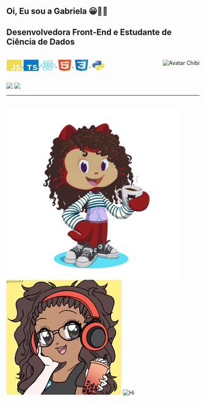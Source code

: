 ## Oi, Eu sou a Gabriela 😀🖐🏽
## **Desenvolvedora Front-End e Estudante de Ciência de Dados**
 <div>
  <a href="https://github.com/Gabriela1DC">
</div>
<div style="display: inline_block"><br>
  <img align="center" alt="javascript" height="30" width="40" src="https://raw.githubusercontent.com/devicons/devicon/master/icons/javascript/javascript-plain.svg">
  <img align="center" alt="Typescript" height="30" width="40" src="https://raw.githubusercontent.com/devicons/devicon/master/icons/typescript/typescript-plain.svg">
  <img align="center" alt="React Js" height="30" width="40" src="https://raw.githubusercontent.com/devicons/devicon/master/icons/react/react-original.svg">
  <img align="center" alt="HTML" height="30" width="40" src="https://raw.githubusercontent.com/devicons/devicon/master/icons/html5/html5-original.svg">
  <img align="center" alt="CSS" height="30" width="40" src="https://raw.githubusercontent.com/devicons/devicon/master/icons/css3/css3-original.svg">
  <img align="center" alt="Python" height="30" width="40" src="https://raw.githubusercontent.com/devicons/devicon/master/icons/python/python-original.svg">
  <img align="right" alt="Avatar Chibi" src="https://cdn.discordapp.com/attachments/795358919417397249/825430589581688872/hi.gif">
</div>
  
  ##
 
<div style="display: inline_block'>  

  <a href = "mailto:gabrieladavidcost.gd@gmail.com"><img src="https://img.shields.io/badge/-Gmail-%23333?style=for-the-badge&labelColor=DF0174&logo=gmail&logoColor=white" target="_blank"></a>
</a>
  <a href="www.linkedin.com/in/gabriela-david-costa" target="_blank"><img src="https://img.shields.io/badge/-LinkedIn-%230077B5?style=for-the-badge&logo=linkedin&logoColor=white" target="_blank"></a> 
 <hr>
 <br>


 <img align="center" height="450" width="450" alt="MyOctCat" src='my-octocat.png'>
 <img aling='right' height="300" width="300" src='download20210806191512.png'>
 <img aling='left' alt='Hi' height="300" width="300" src="https://media.giphy.com/media/323RRG85uEcRyOcIQp/giphy.gif">
 
</div>                                                        
